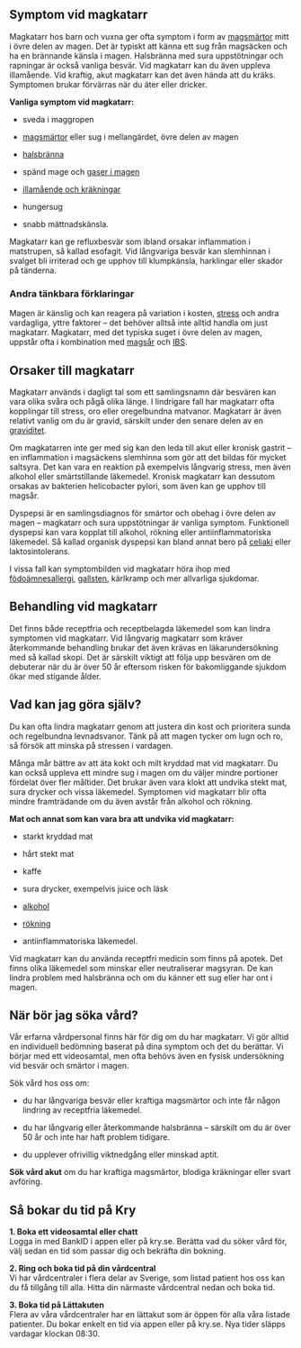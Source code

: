 Symptom vid magkatarr
---------------------

Magkatarr hos barn och vuxna ger ofta symptom i form av [magsmärtor](https://www.kry.se/fakta/mage-och-tarm/ont-i-magen/ "magsmartor") mitt i övre delen av magen. Det är typiskt att känna ett sug från magsäcken och ha en brännande känsla i magen. Halsbränna med sura uppstötningar och rapningar är också vanliga besvär. Vid magkatarr kan du även uppleva illamående. Vid kraftig, akut magkatarr kan det även hända att du kräks. Symptomen brukar förvärras när du äter eller dricker.

**Vanliga symptom vid magkatarr:**

*   sveda i maggropen
    
*   [magsmärtor](https://www.kry.se/fakta/mage-och-tarm/ont-i-magen/ "magsmartor") eller sug i mellangärdet, övre delen av magen
    
*   [halsbränna](https://www.kry.se/fakta/halsbranna/ "halsbranna")
    
*   spänd mage och [gaser i magen](https://www.kry.se/fakta/gaser-i-magen/ "gaser-i-magen")
    
*   [illamående och kräkningar](https://www.kry.se/fakta/illamaende/ "illamaende-och-krakningar")
    
*   hungersug
    
*   snabb mättnadskänsla.
    

Magkatarr kan ge refluxbesvär som ibland orsakar inflammation i matstrupen, så kallad esofagit. Vid långvariga besvär kan slemhinnan i svalget bli irriterad och ge upphov till klumpkänsla, harklingar eller skador på tänderna.

### Andra tänkbara förklaringar

Magen är känslig och kan reagera på variation i kosten, [stress](https://www.kry.se/fakta/stress/ "stress") och andra vardagliga, yttre faktorer – det behöver alltså inte alltid handla om just magkatarr. Magkatarr, med det typiska suget i övre delen av magen, uppstår ofta i kombination med [magsår](https://www.kry.se/fakta/magsar/ "magsar") och [IBS](https://www.kry.se/fakta/ibs/ "ibs").

Orsaker till magkatarr
----------------------

Magkatarr används i dagligt tal som ett samlingsnamn där besvären kan vara olika svåra och pågå olika länge. I lindrigare fall har magkatarr ofta kopplingar till stress, oro eller oregelbundna matvanor. Magkatarr är även relativt vanlig om du är gravid, särskilt under den senare delen av en [graviditet](https://www.kry.se/fakta/fertilitet-och-graviditet/graviditet/ "graviditet").

Om magkatarren inte ger med sig kan den leda till akut eller kronisk gastrit – en inflammation i magsäckens slemhinna som gör att det bildas för mycket saltsyra. Det kan vara en reaktion på exempelvis långvarig stress, men även alkohol eller smärtstillande läkemedel. Kronisk magkatarr kan dessutom orsakas av bakterien helicobacter pylori, som även kan ge upphov till magsår.

Dyspepsi är en samlingsdiagnos för smärtor och obehag i övre delen av magen – magkatarr och sura uppstötningar är vanliga symptom. Funktionell dyspepsi kan vara kopplat till alkohol, rökning eller antiinflammatoriska läkemedel. Så kallad organisk dyspepsi kan bland annat bero på [celiaki](https://www.kry.se/fakta/celiaki/ "celiaki") eller laktosintolerans.

I vissa fall kan symptombilden vid magkatarr höra ihop med [födoämnesallergi](https://www.kry.se/fakta/fodoamnesallergi/ "fodoamnesallergi"), [gallsten](https://www.kry.se/fakta/gallsten/ "gallsten"), kärlkramp och mer allvarliga sjukdomar.

Behandling vid magkatarr
------------------------

Det finns både receptfria och receptbelagda läkemedel som kan lindra symptomen vid magkatarr. Vid långvarig magkatarr som kräver återkommande behandling brukar det även krävas en läkarundersökning med så kallad skopi. Det är särskilt viktigt att följa upp besvären om de debuterar när du är över 50 år eftersom risken för bakomliggande sjukdom ökar med stigande ålder.

Vad kan jag göra själv?
-----------------------

Du kan ofta lindra magkatarr genom att justera din kost och prioritera sunda och regelbundna levnadsvanor. Tänk på att magen tycker om lugn och ro, så försök att minska på stressen i vardagen.

Många mår bättre av att äta kokt och milt kryddad mat vid magkatarr. Du kan också uppleva ett mindre sug i magen om du väljer mindre portioner fördelat över fler måltider. Det brukar även vara klokt att undvika stekt mat, sura drycker och vissa läkemedel. Symptomen vid magkatarr blir ofta mindre framträdande om du även avstår från alkohol och rökning.

**Mat och annat som kan vara bra att undvika vid magkatarr:**

*   starkt kryddad mat
    
*   hårt stekt mat
    
*   kaffe
    
*   sura drycker, exempelvis juice och läsk
    
*   [alkohol](https://www.kry.se/fakta/psykiatri-och-psykologi/alkoholproblem/ "alkohol")
    
*   [rökning](https://www.kry.se/fakta/ovrigt/rokning/ "rokning")
    
*   antiinflammatoriska läkemedel.
    

Vid magkatarr kan du använda receptfri medicin som finns på apotek. Det finns olika läkemedel som minskar eller neutraliserar magsyran. De kan lindra problem med halsbränna och om du känner ett sug eller har ont i magen.

När bör jag söka vård?
----------------------

Vår erfarna vårdpersonal finns här för dig om du har magkatarr. Vi gör alltid en individuell bedömning baserat på dina symptom och det du berättar. Vi börjar med ett videosamtal, men ofta behövs även en fysisk undersökning vid besvär och smärtor i magen.

Sök vård hos oss om:

*   du har långvariga besvär eller kraftiga magsmärtor och inte får någon lindring av receptfria läkemedel.
    
*   du har långvarig eller återkommande halsbränna – särskilt om du är över 50 år och inte har haft problem tidigare.
    
*   du upplever ofrivillig viktnedgång eller minskad aptit.
    

**Sök vård akut** om du har kraftiga magsmärtor, blodiga kräkningar eller svart avföring.

Så bokar du tid på Kry
----------------------

**1\. Boka ett videosamtal eller chatt**  
Logga in med BankID i appen eller på kry.se. Berätta vad du söker vård för, välj sedan en tid som passar dig och bekräfta din bokning.

**2\. Ring och boka tid på din vårdcentral**  
Vi har vårdcentraler i flera delar av Sverige, som listad patient hos oss kan du få tillgång till alla. Hitta din närmaste vårdcentral nedan och boka tid.

**3\. Boka tid på Lättakuten**  
Flera av våra vårdcentraler har en lättakut som är öppen för alla våra listade patienter. Du bokar enkelt en tid via appen eller på kry.se. Nya tider släpps vardagar klockan 08:30.
